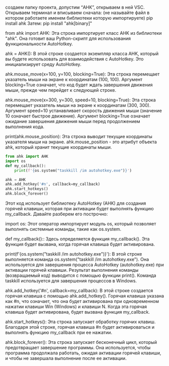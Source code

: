 создаем папку проекта, допустим “AHK”, открываем в ней VSC.
Открываем терминал и вписываем сначала:
(не называйте файл в котором работаете именем библиотеки которую импортируете)
pip install ahk
Затем:
pip install "ahk[binary]"

from ahk import AHK: Эта строка импортирует класс AHK из библиотеки "ahk". Она готовит ваш Python-скрипт для использования функциональности AutoHotkey.

ahk = AHK(): В этой строке создается экземпляр класса AHK, который вы будете использовать для взаимодействия с AutoHotkey. Это инициализирует среду AutoHotkey.

ahk.mouse_move(x=100, y=100, blocking=True): Эта строка перемещает указатель мыши на экране к координатам (100, 100). Аргумент blocking=True означает, что код будет ждать завершения движения мыши, прежде чем перейдет к следующей строке.

ahk.mouse_move(x=300, y=300, speed=10, blocking=True): Эта строка перемещает указатель мыши на экране к координатам (300, 300). Аргумент speed=10 устанавливает скорость движения мыши (значение 10 означает быстрое движение). Аргумент blocking=True означает ожидание завершения движения мыши перед продолжением выполнения кода.

print(ahk.mouse_position): Эта строка выводит текущие координаты указателя мыши на экране. ahk.mouse_position - это атрибут объекта ahk, который хранит текущие координаты мыши.

```py
from ahk import AHK
import os
def my_callback():
    print(f'{os.system("taskkill /im autohotkey.exe")}')

ahk = AHK
ahk.add_hotkey('#n', callback=my_callback)
ahk.start_hotkeys()
ahk.block_forever()
```

Этот код использует библиотеку AutoHotkey (AHK) для создания горячей клавиши, которая при активации будет выполнять функцию my_callback. Давайте разберем его построчно:

import os: Этот оператор импортирует модуль os, который позволяет выполнять системные команды, такие как os.system.

def my_callback():: Здесь определяется функция my_callback(). Эта функция будет вызвана, когда горячая клавиша будет активирована.

print(f'{os.system("taskkill /im autohotkey.exe")}'): В этой строке выполняется команда os.system("taskkill /im autohotkey.exe"). Она используется для завершения процесса AutoHotkey (autohotkey.exe) при активации горячей клавиши. Результат выполнения команды (возвращаемый код) выводится с помощью функции print(). Команда taskkill используется для завершения процессов в Windows.

ahk.add_hotkey('#n', callback=my_callback): В этой строке создается горячая клавиша с помощью ahk.add_hotkey(). Горячая клавиша указана как #n, что означает, что она будет активирована при одновременном нажатии клавиши Win (Windows) и клавиши N. Когда эта горячая клавиша будет активирована, будет вызвана функция my_callback.

ahk.start_hotkeys(): Эта строка запускает обработку горячих клавиш. Благодаря этой строке, горячая клавиша #n будет активироваться и выполнять функцию my_callback при ее нажатии.

ahk.block_forever(): Эта строка запускает бесконечный цикл, который предотвращает завершение программы. Она используется, чтобы программа продолжала работать, ожидая активации горячей клавиши, и чтобы не завершала выполнение после ее активации.




